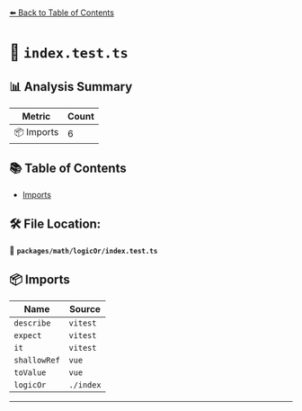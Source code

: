 [⬅️ Back to Table of Contents](../../../index.md)

# 📄 `index.test.ts`

## 📊 Analysis Summary

| Metric | Count |
|--------|-------|
| 📦 Imports | 6 |

## 📚 Table of Contents

- [Imports](#imports)

## 🛠️ File Location:
📂 **`packages/math/logicOr/index.test.ts`**

## 📦 Imports

| Name | Source |
|------|--------|
| `describe` | `vitest` |
| `expect` | `vitest` |
| `it` | `vitest` |
| `shallowRef` | `vue` |
| `toValue` | `vue` |
| `logicOr` | `./index` |


---